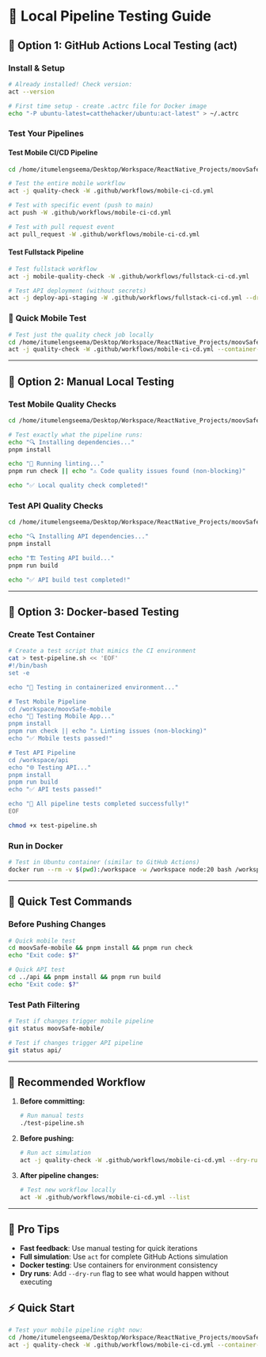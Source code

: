 # 🧪 Local Pipeline Testing Guide

## 🚀 **Option 1: GitHub Actions Local Testing (act)**

### Install & Setup

```bash
# Already installed! Check version:
act --version

# First time setup - create .actrc file for Docker image
echo "-P ubuntu-latest=catthehacker/ubuntu:act-latest" > ~/.actrc
```

### Test Your Pipelines

#### Test Mobile CI/CD Pipeline

```bash
cd /home/itumelengseema/Desktop/Workspace/ReactNative_Projects/moovSafe

# Test the entire mobile workflow
act -j quality-check -W .github/workflows/mobile-ci-cd.yml

# Test with specific event (push to main)
act push -W .github/workflows/mobile-ci-cd.yml

# Test with pull request event
act pull_request -W .github/workflows/mobile-ci-cd.yml
```

#### Test Fullstack Pipeline

```bash
# Test fullstack workflow
act -j mobile-quality-check -W .github/workflows/fullstack-ci-cd.yml

# Test API deployment (without secrets)
act -j deploy-api-staging -W .github/workflows/fullstack-ci-cd.yml --dry-run
```

### 🎯 **Quick Mobile Test**

```bash
# Test just the quality check job locally
cd /home/itumelengseema/Desktop/Workspace/ReactNative_Projects/moovSafe
act -j quality-check -W .github/workflows/mobile-ci-cd.yml --container-architecture linux/amd64
```

---

## 🔧 **Option 2: Manual Local Testing**

### Test Mobile Quality Checks

```bash
cd /home/itumelengseema/Desktop/Workspace/ReactNative_Projects/moovSafe/moovSafe-mobile

# Test exactly what the pipeline runs:
echo "🔍 Installing dependencies..."
pnpm install

echo "🧹 Running linting..."
pnpm run check || echo "⚠️ Code quality issues found (non-blocking)"

echo "✅ Local quality check completed!"
```

### Test API Quality Checks

```bash
cd /home/itumelengseema/Desktop/Workspace/ReactNative_Projects/moovSafe/api

echo "🔍 Installing API dependencies..."
pnpm install

echo "🏗️ Testing API build..."
pnpm run build

echo "✅ API build test completed!"
```

---

## 🎯 **Option 3: Docker-based Testing**

### Create Test Container

```bash
# Create a test script that mimics the CI environment
cat > test-pipeline.sh << 'EOF'
#!/bin/bash
set -e

echo "🐳 Testing in containerized environment..."

# Test Mobile Pipeline
cd /workspace/moovSafe-mobile
echo "📱 Testing Mobile App..."
pnpm install
pnpm run check || echo "⚠️ Linting issues (non-blocking)"
echo "✅ Mobile tests passed!"

# Test API Pipeline
cd /workspace/api
echo "🌐 Testing API..."
pnpm install
pnpm run build
echo "✅ API tests passed!"

echo "🎉 All pipeline tests completed successfully!"
EOF

chmod +x test-pipeline.sh
```

### Run in Docker

```bash
# Test in Ubuntu container (similar to GitHub Actions)
docker run --rm -v $(pwd):/workspace -w /workspace node:20 bash /workspace/test-pipeline.sh
```

---

## 🏃 **Quick Test Commands**

### Before Pushing Changes

```bash
# Quick mobile test
cd moovSafe-mobile && pnpm install && pnpm run check
echo "Exit code: $?"

# Quick API test
cd ../api && pnpm install && pnpm run build
echo "Exit code: $?"
```

### Test Path Filtering

```bash
# Test if changes trigger mobile pipeline
git status moovSafe-mobile/

# Test if changes trigger API pipeline
git status api/
```

---

## 🎯 **Recommended Workflow**

1. **Before committing:**

   ```bash
   # Run manual tests
   ./test-pipeline.sh
   ```

2. **Before pushing:**

   ```bash
   # Run act simulation
   act -j quality-check -W .github/workflows/mobile-ci-cd.yml --dry-run
   ```

3. **After pipeline changes:**
   ```bash
   # Test new workflow locally
   act -W .github/workflows/mobile-ci-cd.yml --list
   ```

---

## 📝 **Pro Tips**

- **Fast feedback**: Use manual testing for quick iterations
- **Full simulation**: Use `act` for complete GitHub Actions simulation
- **Docker testing**: Use containers for environment consistency
- **Dry runs**: Add `--dry-run` flag to see what would happen without executing

## ⚡ **Quick Start**

```bash
# Test your mobile pipeline right now:
cd /home/itumelengseema/Desktop/Workspace/ReactNative_Projects/moovSafe
act -j quality-check -W .github/workflows/mobile-ci-cd.yml --container-architecture linux/amd64
```
